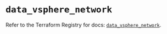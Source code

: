 # `data_vsphere_network`

Refer to the Terraform Registry for docs: [`data_vsphere_network`](https://registry.terraform.io/providers/hashicorp/vsphere/2.6.1/docs/data-sources/network).

